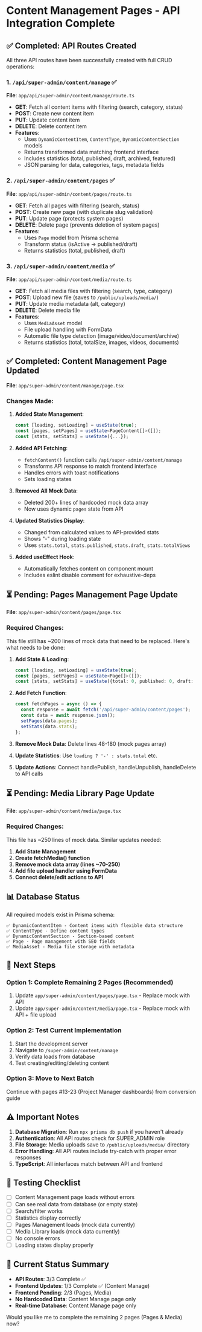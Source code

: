# Content Management Pages - API Integration Complete

## ✅ Completed: API Routes Created

All three API routes have been successfully created with full CRUD operations:

### 1. `/api/super-admin/content/manage` ✅
**File**: `app/api/super-admin/content/manage/route.ts`
- **GET**: Fetch all content items with filtering (search, category, status)
- **POST**: Create new content item
- **PUT**: Update content item
- **DELETE**: Delete content item
- **Features**:
  - Uses `DynamicContentItem`, `ContentType`, `DynamicContentSection` models
  - Returns transformed data matching frontend interface
  - Includes statistics (total, published, draft, archived, featured)
  - JSON parsing for data, categories, tags, metadata fields

### 2. `/api/super-admin/content/pages` ✅
**File**: `app/api/super-admin/content/pages/route.ts`
- **GET**: Fetch all pages with filtering (search, status)
- **POST**: Create new page (with duplicate slug validation)
- **PUT**: Update page (protects system pages)
- **DELETE**: Delete page (prevents deletion of system pages)
- **Features**:
  - Uses `Page` model from Prisma schema
  - Transform status (isActive → published/draft)
  - Returns statistics (total, published, draft)

### 3. `/api/super-admin/content/media` ✅
**File**: `app/api/super-admin/content/media/route.ts`
- **GET**: Fetch all media files with filtering (search, type, category)
- **POST**: Upload new file (saves to `/public/uploads/media/`)
- **PUT**: Update media metadata (alt, category)
- **DELETE**: Delete media file
- **Features**:
  - Uses `MediaAsset` model
  - File upload handling with FormData
  - Automatic file type detection (image/video/document/archive)
  - Returns statistics (total, totalSize, images, videos, documents)

## ✅ Completed: Content Management Page Updated

**File**: `app/super-admin/content/manage/page.tsx`

### Changes Made:
1. **Added State Management**:
   ```typescript
   const [loading, setLoading] = useState(true);
   const [pages, setPages] = useState<PageContent[]>([]);
   const [stats, setStats] = useState({...});
   ```

2. **Added API Fetching**:
   - `fetchContent()` function calls `/api/super-admin/content/manage`
   - Transforms API response to match frontend interface
   - Handles errors with toast notifications
   - Sets loading states

3. **Removed All Mock Data**:
   - Deleted 200+ lines of hardcoded mock data array
   - Now uses dynamic `pages` state from API

4. **Updated Statistics Display**:
   - Changed from calculated values to API-provided stats
   - Shows "-" during loading state
   - Uses `stats.total`, `stats.published`, `stats.draft`, `stats.totalViews`

5. **Added useEffect Hook**:
   - Automatically fetches content on component mount
   - Includes eslint disable comment for exhaustive-deps

## ⏳ Pending: Pages Management Page Update

**File**: `app/super-admin/content/pages/page.tsx`

### Required Changes:
This file still has ~200 lines of mock data that need to be replaced. Here's what needs to be done:

1. **Add State & Loading**:
   ```typescript
   const [loading, setLoading] = useState(true);
   const [pages, setPages] = useState<Page[]>([]);
   const [stats, setStats] = useState({total: 0, published: 0, draft: 0, archived: 0});
   ```

2. **Add Fetch Function**:
   ```typescript
   const fetchPages = async () => {
     const response = await fetch('/api/super-admin/content/pages');
     const data = await response.json();
     setPages(data.pages);
     setStats(data.stats);
   };
   ```

3. **Remove Mock Data**: Delete lines 48-180 (mock pages array)

4. **Update Statistics**: Use `loading ? '-' : stats.total` etc.

5. **Update Actions**: Connect handlePublish, handleUnpublish, handleDelete to API calls

## ⏳ Pending: Media Library Page Update

**File**: `app/super-admin/content/media/page.tsx`

### Required Changes:
This file has ~250 lines of mock data. Similar updates needed:

1. **Add State Management**
2. **Create fetchMedia() function**
3. **Remove mock data array (lines ~70-250)**
4. **Add file upload handler using FormData**
5. **Connect delete/edit actions to API**

## 📊 Database Status

All required models exist in Prisma schema:

```prisma
✅ DynamicContentItem - Content items with flexible data structure
✅ ContentType - Define content types
✅ DynamicContentSection - Section-based content
✅ Page - Page management with SEO fields
✅ MediaAsset - Media file storage with metadata
```

## 🚀 Next Steps

### Option 1: Complete Remaining 2 Pages (Recommended)
1. Update `app/super-admin/content/pages/page.tsx` - Replace mock with API
2. Update `app/super-admin/content/media/page.tsx` - Replace mock with API + file upload

### Option 2: Test Current Implementation
1. Start the development server
2. Navigate to `/super-admin/content/manage`
3. Verify data loads from database
4. Test creating/editing/deleting content

### Option 3: Move to Next Batch
Continue with pages #13-23 (Project Manager dashboards) from conversion guide

## ⚠️ Important Notes

1. **Database Migration**: Run `npx prisma db push` if you haven't already
2. **Authentication**: All API routes check for SUPER_ADMIN role
3. **File Storage**: Media uploads save to `/public/uploads/media/` directory
4. **Error Handling**: All API routes include try-catch with proper error responses
5. **TypeScript**: All interfaces match between API and frontend

## 📝 Testing Checklist

- [ ] Content Management page loads without errors
- [ ] Can see real data from database (or empty state)
- [ ] Search/filter works
- [ ] Statistics display correctly  
- [ ] Pages Management loads (mock data currently)
- [ ] Media Library loads (mock data currently)
- [ ] No console errors
- [ ] Loading states display properly

## 🎯 Current Status Summary

- **API Routes**: 3/3 Complete ✅
- **Frontend Updates**: 1/3 Complete ✅ (Content Manage)
- **Frontend Pending**: 2/3 (Pages, Media)
- **No Hardcoded Data**: Content Manage page only
- **Real-time Database**: Content Manage page only

Would you like me to complete the remaining 2 pages (Pages & Media) now?
